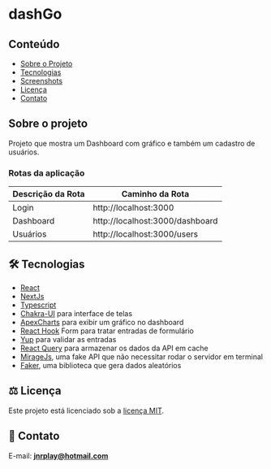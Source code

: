 # dashGo

## Conteúdo

- [Sobre o Projeto](#sobre-o-projeto)
- [Tecnologias](#hammer_and_wrench-tecnologias)
- [Screenshots](#camera_flash-screenshots)
- [Licença](#balance_scale-licença)
- [Contato](#email-contato)

## Sobre o projeto

Projeto que mostra um Dashboard com gráfico e também um cadastro de usuários.

### Rotas da aplicação

| Descrição da Rota | Caminho da Rota                 |
| ----------------- | ------------------------------- |
| Login             | http://localhost:3000           |
| Dashboard         | http://localhost:3000/dashboard |
| Usuários          | http://localhost:3000/users     |

## :hammer_and_wrench: Tecnologias

- <ins>React</ins>
- <ins>NextJs</ins>
- <ins>Typescript</ins>
- <ins>Chakra-UI</ins> para interface de telas
- <ins>ApexCharts</ins> para exibir um gráfico no dashboard
- <ins>React Hook</ins> Form para tratar entradas de formulário
- <ins>Yup</ins> para validar as entradas
- <ins>React Query</ins> para armazenar os dados da API em cache
- <ins>MirageJs</ins>, uma fake API que não necessitar rodar o servidor em terminal
- <ins>Faker</ins>, uma biblioteca que gera dados aleatórios

## :balance_scale: Licença

Este projeto está licenciado sob a [licença MIT](LICENSE).

## :email: Contato

E-mail: [**jnrplay@hotmail.com**](mailto:jnrplay@hotmail.com)
